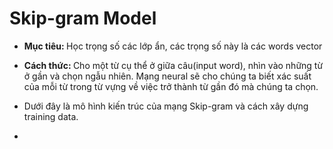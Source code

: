 # Skip-gram Model

- <b>Mục tiêu: </b> Học trọng số các lớp ẩn, các trọng số này là các words vector
- <b>Cách thức: </b> Cho một từ cụ thể ở giữa câu(input word), nhìn vào những từ ở gần và chọn ngẫu nhiên. Mạng neural sẽ cho chúng ta biết xác suất của mỗi từ trong từ vựng về việc trở thành từ gần đó mà chúng ta chọn.

- Dưới đây là mô hình kiến trúc của mạng Skip-gram và cách xây dựng training data.
- 

